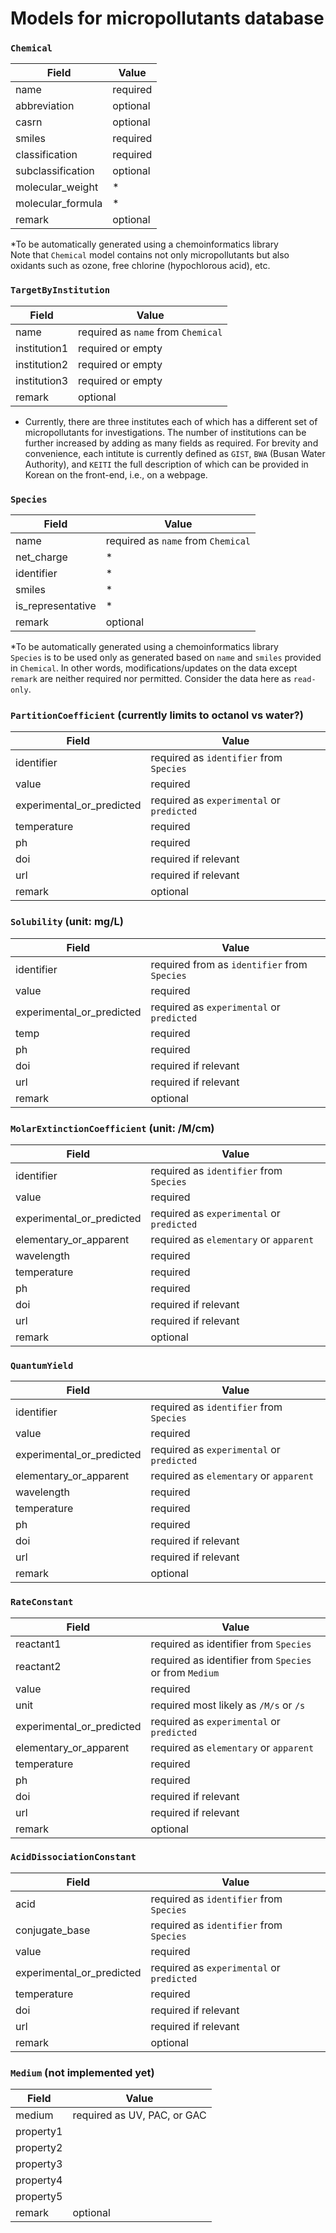 # Models for micropollutants database

### `Chemical`
| Field             | Value    |
|-------------------|----------|
| name              | required |
| abbreviation      | optional |
| casrn             | optional |
| smiles            | required |
| classification    | required |
| subclassification | optional |
| molecular_weight  | *        |
| molecular_formula | *        |
| remark            | optional |

*To be automatically generated using a chemoinformatics library<br>
Note that `Chemical` model contains not only micropollutants but also oxidants such as ozone, free chlorine (hypochlorous acid), etc.

### `TargetByInstitution`
| Field        | Value                              |
|--------------|------------------------------------|
| name         | required as `name` from `Chemical` |
| institution1 | required or empty                  |
| institution2 | required or empty                  |
| institution3 | required or empty                  |
| remark       | optional                           |

* Currently, there are three institutes each of which has a different set of micropollutants for investigations. The number of institutions can be further increased by adding as many fields as required.
For brevity and convenience, each intitute is currently defined as `GIST`, `BWA` (Busan Water Authority), and `KEITI` the full description of which can be provided in Korean on the front-end, i.e., on a webpage.


### `Species`
| Field             | Value                              |
|-------------------|------------------------------------|
| name              | required as `name` from `Chemical` |
| net_charge        | *                                  |
| identifier        | *                                  |
| smiles            | *                                  |
| is_representative | *                                  |
| remark            | optional                           |

*To be automatically generated using a chemoinformatics library<br>
`Species` is to be used only as generated based on `name` and `smiles` provided in `Chemical`.
In other words, modifications/updates on the data except `remark` are neither required nor permitted.
Consider the data here as `read-only`.

### `PartitionCoefficient` (currently limits to octanol vs water?)
| Field                     | Value                                     |
|---------------------------|-------------------------------------------|
| identifier                | required as `identifier` from `Species`   |
| value                     | required                                  |
| experimental_or_predicted | required as `experimental` or `predicted` |
| temperature               | required                                  |
| ph                        | required                                  |
| doi                       | required if relevant                      |
| url                       | required if relevant                      |
| remark                    | optional                                  |

### `Solubility` (unit: mg/L)
| Field                     | Value                                        |
|---------------------------|----------------------------------------------|
| identifier                | required from as `identifier` from `Species` |
| value                     | required                                     |
| experimental_or_predicted | required as `experimental` or `predicted`    |
| temp                      | required                                     |
| ph                        | required                                     |
| doi                       | required if relevant                         |
| url                       | required if relevant                         |
| remark                    | optional                                     |

### `MolarExtinctionCoefficient` (unit: /M/cm)
| Field                     | Value                                     |
|---------------------------|-------------------------------------------|
| identifier                | required as `identifier` from `Species`   |
| value                     | required                                  |
| experimental_or_predicted | required as `experimental` or `predicted` |
| elementary_or_apparent    | required as `elementary` or `apparent`    |
| wavelength                | required                                  |
| temperature               | required                                  |
| ph                        | required                                  |
| doi                       | required if relevant                      |
| url                       | required if relevant                      |
| remark                    | optional                                  |

### `QuantumYield`
| Field                     | Value                                     |
|---------------------------|-------------------------------------------|
| identifier                | required as `identifier` from `Species`   |
| value                     | required                                  |
| experimental_or_predicted | required as `experimental` or `predicted` |
| elementary_or_apparent    | required as `elementary` or `apparent`    |
| wavelength                | required                                  |
| temperature               | required                                  |
| ph                        | required                                  |
| doi                       | required if relevant                      |
| url                       | required if relevant                      |
| remark                    | optional                                  |

### `RateConstant`
| Field                     | Value                                                  |
|---------------------------|--------------------------------------------------------|
| reactant1                 | required as identifier from `Species`                  |
| reactant2                 | required as identifier from `Species` or from `Medium` |
| value                     | required                                               |
| unit                      | required most likely as `/M/s` or `/s`                 |
| experimental_or_predicted | required as `experimental` or `predicted`              |
| elementary_or_apparent    | required as `elementary` or `apparent`                 |
| temperature               | required                                               |
| ph                        | required                                               |
| doi                       | required if relevant                                   |
| url                       | required if relevant                                   |
| remark                    | optional                                               |

### `AcidDissociationConstant`
| Field                     | Value                                     |
|---------------------------|-------------------------------------------|
| acid                      | required as `identifier` from `Species`   |
| conjugate_base            | required as `identifier` from `Species`   |
| value                     | required                                  |
| experimental_or_predicted | required as `experimental` or `predicted` |
| temperature               | required                                  |
| doi                       | required if relevant                      |
| url                       | required if relevant                      |
| remark                    | optional                                  |

### `Medium` (not implemented yet)
| Field     | Value                       |
|-----------|-----------------------------|
| medium    | required as UV, PAC, or GAC |
| property1 |                             |
| property2 |                             |
| property3 |                             |
| property4 |                             |
| property5 |                             |
| remark    | optional                    |